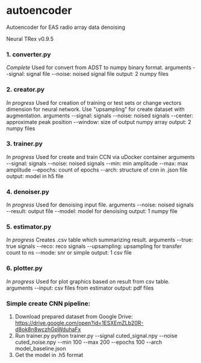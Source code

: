 # autoencoder
Autoencoder for EAS radio array data denoising

Neural TRex v0.9.5

### 1. converter.py
*Complete*
Used for convert from ADST to numpy binary format.
arguments
--signal: signal file
--noise: noised signal file
output: 2 numpy files


### 2. creator.py
*In progress*
Used for creation of training or test sets or change vectors dimension for neural network.
Use "upsampling" for create dataset with augmentation.
arguments
--signal: signals
--noise: noised signals
--center: approximate peak position
--window: size of output numpy array
output: 2 numpy files


### 3. trainer.py
*In progress*
Used for create and train CCN via uDocker container
arguments
--signal: signals
--noise: noised signals
--min: min amplitude
--max: max amplitude
--epochs: count of epochs
--arch: structure of cnn in .json file
output: model in h5 file


### 4. denoiser.py
*In progress*
Used for denoising input file.
arguments
--noise: noised signals
--result: output file
--model: model for denoising
output: 1 numpy file

### 5. estimator.py
*In progress*
Creates .csv table which summarizing result.
arguments
--true: true signals
--reco: reco signals
--upsampling: upsampling for transfer count to ns
--mode: snr or simple
output: 1 csv file

### 6. plotter.py
*In progress*
Used for plot graphics based on result from csv table.
arguments
--input: csv files from estimator
output: pdf files


### Simple create CNN pipeline:
1. Download prepared dataset from Google Drive:
https://drive.google.com/open?id=1ESXEmZLb20R-d8ok8n8wczhGpWduhaFx
2. Run trainer.py
python trainer.py --signal cuted_signal.npy --noise cuted_noise.npy --min 100 --max 200 --epochs 100 --arch model_baseline.json
3. Get the model in .h5 format
